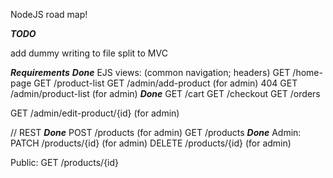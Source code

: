 NodeJS road map!

***TODO***

add dummy writing to file
split to MVC


***Requirements***
***Done***
EJS views: (common navigation; headers)
GET /home-page GET /product-list
GET /admin/add-product (for admin)
404
GET /admin/product-list (for admin)
***Done***
GET /cart
GET /checkout
GET /orders

GET /admin/edit-product/{id} (for admin)


// REST
***Done***
POST /products (for admin)
GET /products
***Done***
Admin:
PATCH /products/{id} (for admin)
DELETE /products/{id} (for admin)

Public:
GET /products/{id}